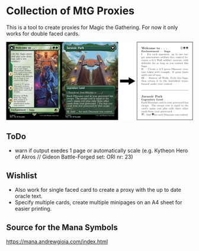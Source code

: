 # Collection of MtG Proxies

This is a tool to create proxies for Magic the Gathering.
For now it only works for double faced cards.

![example](Example/example.png)

## ToDo

- warn if output exedes 1 page or automatically scale (e.g. Kytheon Hero of Akros // Gideon Battle-Forged set: ORI nr: 23)

## Wishlist

- Also work for single faced card to create a proxy with the up to date oracle text.
- Specify multiple cards, create multiple minipages on an A4 sheet for easier printing.

## Source for the Mana Symbols

https://mana.andrewgioia.com/index.html
